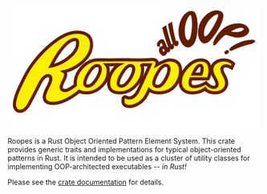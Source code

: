 ![roopes logo](promo/Logo.svg)

Roopes is a Rust Object Oriented Pattern Element System.
This crate provides generic traits and implementations for typical
object-oriented patterns in Rust. It is intended to be used as a cluster of
utility classes for implementing OOP-architected executables -- *in
Rust!*

Please see the [crate documentation](https://docs.rs/roopes/latest/roopes/) for details.